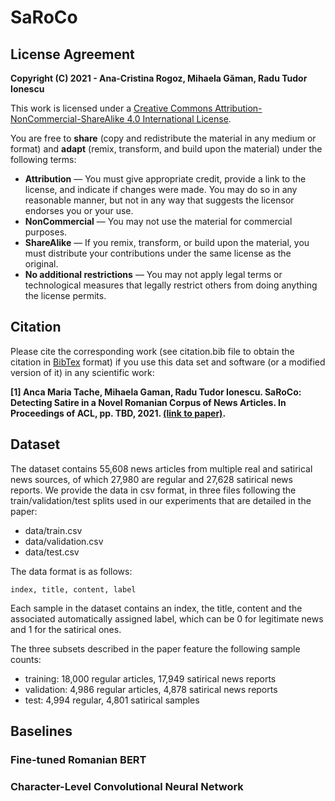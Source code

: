 # SaRoCo

## License Agreement

**Copyright (C) 2021 - Ana-Cristina Rogoz, Mihaela Găman, Radu Tudor Ionescu**

This work is licensed under a [Creative Commons Attribution-NonCommercial-ShareAlike 4.0 International License](https://creativecommons.org/licenses/by-nc-sa/4.0/). 

You are free to **share** (copy and redistribute the material in any medium or format) and **adapt** (remix, transform, and build upon the material) under the following terms:
- **Attribution** — You must give appropriate credit, provide a link to the license, and indicate if changes were made. You may do so in any reasonable manner, but not in any way that suggests the licensor endorses you or your use.
- **NonCommercial** — You may not use the material for commercial purposes.
- **ShareAlike** — If you remix, transform, or build upon the material, you must distribute your contributions under the same license as the original.
- **No additional restrictions** — You may not apply legal terms or technological measures that legally restrict others from doing anything the license permits.

## Citation

Please cite the corresponding work (see citation.bib file to obtain the citation in [BibTex](citation.bib) format) if you use this data set and software (or a modified version of it) in any scientific work:

**[1] Anca Maria Tache, Mihaela Gaman, Radu Tudor Ionescu. SaRoCo: Detecting Satire in a Novel Romanian Corpus of News Articles. In Proceedings of ACL, pp. TBD, 2021. [(link to paper)](https://TBD).**

## Dataset

The dataset contains 55,608 news articles from multiple real and satirical news sources, of which 27,980 are regular and 27,628 satirical news reports. We provide the data in csv format, in three files following the train/validation/test splits used in our experiments that are detailed in the paper:
- data/train.csv
- data/validation.csv
- data/test.csv
 
The data format is as follows:

```
index, title, content, label
```
  
Each sample in the dataset contains an index, the title, content and the associated automatically assigned label, which can be 0 for legitimate news and 1 for the satirical ones.

The three subsets described in the paper feature the following sample counts:
- training: 18,000 regular articles, 17,949 satirical news reports
- validation: 4,986 regular articles, 4,878 satirical news reports
- test: 4,994 regular, 4,801 satirical samples

## Baselines

### Fine-tuned Romanian BERT

### Character-Level Convolutional Neural Network

